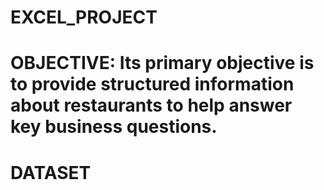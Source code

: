 # EXCEL_PROJECT

# OBJECTIVE:  Its primary objective is to provide structured information about restaurants to help answer key business questions.

# DATASET
